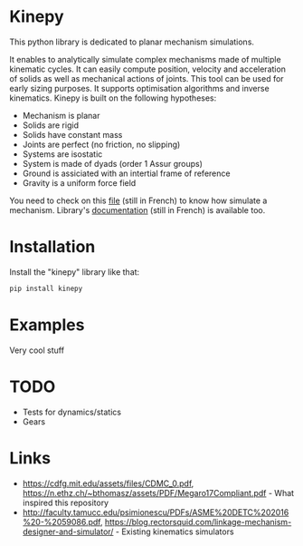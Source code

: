# Kinepy
This python library is dedicated to planar mechanism simulations.

It enables to analytically simulate complex mechanisms made of multiple kinematic cycles. 
It can easily compute position, velocity and acceleration of solids as well as mechanical actions of joints.
This tool can be used for early sizing purposes.
It supports optimisation algorithms and inverse kinematics.
Kinepy is built on the following hypotheses:

 - Mechanism is planar
 - Solids are rigid
 - Solids have constant mass
 - Joints are perfect (no friction, no slipping)
 - Systems are isostatic
 - System is made of dyads (order 1 Assur groups)
 - Ground is assiciated with an intertial frame of reference
 - Gravity is a uniform force field

You need to check on this [file](https://github.com/valentin-burillier/kinepy/blob/main/docs/utiliser_kinepy.md) (still in French) to know how simulate a mechanism.
Library's [documentation](https://github.com/valentin-burillier/kinepy/blob/main/docs) (still in French) is available too.

# Installation
Install the "kinepy" library like that:
```bash
pip install kinepy
```

# Examples

Very cool stuff

# TODO

 - Tests for dynamics/statics
 - Gears

# Links
 - https://cdfg.mit.edu/assets/files/CDMC_0.pdf, https://n.ethz.ch/~bthomasz/assets/PDF/Megaro17Compliant.pdf - What inspired this repository
 - http://faculty.tamucc.edu/psimionescu/PDFs/ASME%20DETC%202016%20-%2059086.pdf, https://blog.rectorsquid.com/linkage-mechanism-designer-and-simulator/ - Existing kinematics simulators
